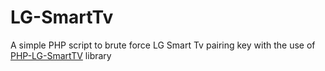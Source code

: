 # LG-SmartTv

A simple PHP script to brute force LG Smart Tv pairing key with the use of [PHP-LG-SmartTV](https://github.com/SteveWinfield/PHP-LG-SmartTV/) library